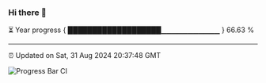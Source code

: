 ### Hi there 👋

⏳ Year progress { ███████████████████▁▁▁▁▁▁▁▁▁▁▁ } 66.63 %

---

⏰ Updated on Sat, 31 Aug 2024 20:37:48 GMT

![Progress Bar CI](https://github.com/IshwaranRudhara/GIT-ACTION/workflows/Progress%20Bar%20CI/badge.svg)

